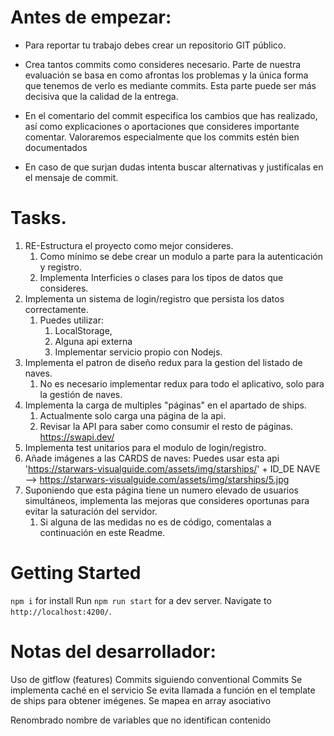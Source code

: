 # Antes de empezar:

- Para reportar tu trabajo debes crear un repositorio GIT público.

- Crea tantos commits como consideres necesario. Parte de nuestra evaluación se basa en como afrontas los problemas y la única forma que tenemos de verlo es mediante commits. Esta parte puede ser más decisiva que la calidad de la entrega.
- En el comentario del commit especifica los cambios que has realizado, así como explicaciones o aportaciones que consideres importante comentar. Valoraremos especialmente que los commits estén bien documentados
- En caso de que surjan dudas intenta buscar alternativas y justifícalas en el mensaje de commit.

# Tasks.

1.  RE-Estructura el proyecto como mejor consideres.
    1.  Como mínimo se debe crear un modulo a parte para la autenticación y registro.
    2.  Implementa Interficies o clases para los tipos de datos que consideres.
2.  Implementa un sistema de login/registro que persista los datos correctamente.
    1.  Puedes utilizar:
        1. LocalStorage,
        2. Alguna api externa
        3. Implementar servicio propio con Nodejs.
3.  Implementa el patron de diseño redux para la gestion del listado de naves.
    1.  No es necesario implementar redux para todo el aplicativo, solo para la gestión de naves.
4.  Implementa la carga de multiples "páginas" en el apartado de ships.
    1.  Actualmente solo carga una página de la api.
    2.  Revisar la API para saber como consumir el resto de páginas. https://swapi.dev/
5.  Implementa test unitarios para el modulo de login/registro.
6.  Añade imágenes a las CARDS de naves: Puedes usar esta api 'https://starwars-visualguide.com/assets/img/starships/' + ID_DE NAVE --> https://starwars-visualguide.com/assets/img/starships/5.jpg
7.  Suponiendo que esta página tiene un numero elevado de usuarios simultáneos, implementa las mejoras que consideres oportunas para evitar la saturación del servidor.
    1.  Si alguna de las medidas no es de código, comentalas a continuación en este Readme.

# Getting Started

`npm i` for install
Run `npm run start` for a dev server.
Navigate to `http://localhost:4200/`.

# Notas del desarrollador:

Uso de gitflow (features)
Commits siguiendo conventional Commits
Se implementa caché en el servicio
Se evita llamada a función en el template de ships para obtener imégenes. Se mapea en array asociativo

Renombrado nombre de variables que no identifican contenido
